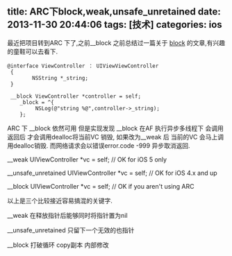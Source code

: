 title: ARC下block,weak,unsafe_unretained
date: 2013-11-30 20:44:06
tags: [技术]
categories: ios
---

最近把项目转到ARC 下了,之前__block 之前总结过一篇关于 [block](http://blog.csdn.net/hufengvip/article/details/11585537) 的文章,有兴趣的童鞋可以去看下.

<!-- more -->


```
@interface ViewController ： UIViewViewController 
 {
        NSString *_string;
 }

 __block ViewController *controller = self;   
    _block = ^{
         NSLog(@"string %@",controller->_string);
    };
```
ARC 下 __block 依然可用 但是实现发现 __block 在AF 执行异步多线程下 会调用返回后 才会调用dealloc将当前VC 销毁, 如果改为__weak 后
当前的VC 会马上调用dealloc销毁. 而网络请求会以错误error.code  -999 异步取消返回.

__weak UIViewController *vc = self; // OK for iOS 5 only

__unsafe_unretained UIViewController *vc = self; // OK for iOS 4.x and up

__block UIViewController *vc = self; // OK if you aren't using ARC

以上是三个比较接近容易搞混的关键字.

__weak 在释放指针后能够同时将指针置为nil

__unsafe_unretained 只留下一个无效的也指针

__block 打破循环 copy副本 内部修改




